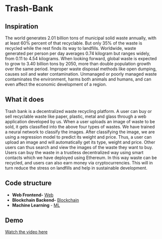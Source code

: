# Trash-Bank

## Inspiration

The world generates 2.01 billion tons of municipal solid waste annually, with at least 60% percent of that recyclable. But only 35% of the waste is recycled while the rest finds its way to landfills. Worldwide, waste generated per person per day averages 0.74 kilogram but ranges widely, from 0.11 to 4.54 kilograms. When looking forward, global waste is expected to grow to 3.40 billion tons by 2050, more than double population growth over the same period. Improper waste disposal methods like open dumping, causes soil and water contamination. Unmanaged or poorly managed waste contaminates the environment, harms both animals and humans, and can even affect the economic development of a region.

## What it does

Trash bank is a decentralized waste recycling platform. A user can buy or sell recyclable waste like paper, plastic, metal and glass through a web application developed by us. When a user uploads an image of waste to be sold, it gets classified into the above four types of wastes. We have trained a neural network to classify the images. After classifying the image, we are using a regression model to predict its weight and price. Thus, a user can upload an image and will automatically get its type, weight and price. Other users can thus search and view the images of the waste they want to buy. Users can buy the waste in a trustless decentralized way using smart contacts which we have deployed using Ethereum. In this way waste can be recycled, and users can also earn money via cryptocurrencies. This will in turn reduce the stress on landfills and help in sustainable development.

## Code structure
- **Web Frontend-** [Web](https://github.com/RushikeshJoshi4/Trash-Bank/tree/master/dolphus-web)
- **Blockchain Backend-** [Blockchain](https://github.com/RushikeshJoshi4/Trash-Bank/tree/master/blockchain)
- **Machine Learning** - [ML](https://github.com/RushikeshJoshi4/Trash-Bank/tree/master/machine-learning-notebooks)

## Demo
[Watch the video here](https://drive.google.com/file/d/1Og4ERnLKkOMtXhIrgilekl1CLetRrSwl/view)
